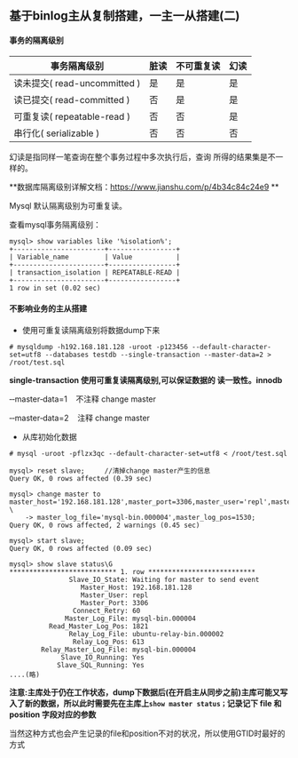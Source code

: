 ## 基于binlog主从复制搭建，一主一从搭建(二)

#### 事务的隔离级别

| 事务隔离级别                 | 脏读 | 不可重复读 | 幻读 |
| ---------------------------- | ---- | ---------- | ---- |
| 读未提交( read-uncommitted ) | 是   | 是         | 是   |
| 读已提交( read-committed )   | 否   | 是         | 是   |
| 可重复读( repeatable-read )  | 否   | 否         | 是   |
| 串行化( serializable )       | 否   | 否         | 否   |

幻读是指同样一笔查询在整个事务过程中多次执行后，查询 所得的结果集是不一样的。

**数据库隔离级别详解文档：https://www.jianshu.com/p/4b34c84c24e9 **



Mysql 默认隔离级别为可重复读。 

查看mysql事务隔离级别：

```mysql
mysql> show variables like '%isolation%';
+-----------------------+-----------------+
| Variable_name         | Value           |
+-----------------------+-----------------+
| transaction_isolation | REPEATABLE-READ |
+-----------------------+-----------------+
1 row in set (0.02 sec)
```



#### 不影响业务的主从搭建

- 使用可重复读隔离级别将数据dump下来

```shell
# mysqldump -h192.168.181.128 -uroot -p123456 --default-character-set=utf8 --databases testdb --single-transaction --master-data=2 > /root/test.sql
```

**single‐transaction 使用可重复读隔离级别,可以保证数据的 读一致性。innodb**

 ‐‐master‐data=1    不注释 change master 

‐‐master‐data=2    注释 change master 



- 从库初始化数据

```shell
# mysql -uroot -pflzx3qc --default-character-set=utf8 < /root/test.sql
```

```mysql
mysql> reset slave;     //清掉change master产生的信息
Query OK, 0 rows affected (0.39 sec)

mysql> change master to master_host='192.168.181.128',master_port=3306,master_user='repl',master_password='123456', \
    -> master_log_file='mysql-bin.000004',master_log_pos=1530;
Query OK, 0 rows affected, 2 warnings (0.45 sec)

mysql> start slave;
Query OK, 0 rows affected (0.09 sec)

mysql> show slave status\G
*************************** 1. row ***************************
               Slave_IO_State: Waiting for master to send event
                  Master_Host: 192.168.181.128
                  Master_User: repl
                  Master_Port: 3306
                Connect_Retry: 60
              Master_Log_File: mysql-bin.000004
          Read_Master_Log_Pos: 1821
               Relay_Log_File: ubuntu-relay-bin.000002
                Relay_Log_Pos: 613
        Relay_Master_Log_File: mysql-bin.000004
             Slave_IO_Running: Yes
            Slave_SQL_Running: Yes
....(略)
```

**注意:主库处于仍在工作状态，dump下数据后(在开启主从同步之前)主库可能又写入了新的数据，所以此时需要先在主库上```show master status；```记录记下 file 和 position 字段对应的参数**

当然这种方式也会产生记录的file和position不对的状况，所以使用GTID时最好的方式

